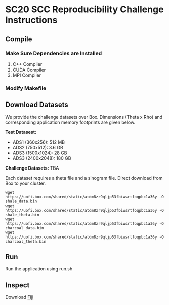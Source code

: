 # SC20 SCC Reproducibility Challenge Instructions

## Compile

### Make Sure Dependencies are Installed

1. C++ Compiler
2. CUDA Compiler
3. MPI Compiler

### Modify Makefile

## Download Datasets

We provide the challenge datasets over Box. Dimensions (Theta x Rho) and corresponding application memory footprints are given below.

**Test Datasest:**

* ADS1 (360x256): 512 MB
* ADS2 (750x512): 3.6 GB
* ADS3 (1500x1024): 28 GB
* ADS3 (2400x2048): 180 GB

**Challenge Datasets:**
TBA

Each dataset requires a theta file and a sinogram file. Direct download from Box to your cluster. 

```
wget https://uofi.box.com/shared/static/atdm8zr9qljp53fbiwsrtfoqpbc1a36y -O shale_data.bin
wget https://uofi.box.com/shared/static/atdm8zr9qljp53fbiwsrtfoqpbc1a36y -O shale_theta.bin
wget https://uofi.box.com/shared/static/atdm8zr9qljp53fbiwsrtfoqpbc1a36y -O charcoal_data.bin
wget https://uofi.box.com/shared/static/atdm8zr9qljp53fbiwsrtfoqpbc1a36y -O charcoal_theta.bin
```

## Run 
Run the application using run.sh

## Inspect

Download [Fiji](https://fiji.sc)

